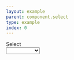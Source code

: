 ```yaml
---
layout: example
parent: component.select
type: example
index: 0
---
```

<div>
<label class="ds_label" for="select">Select</label>
<div class="ds_select-wrapper  ds_input--fluid-one-third">
<select class="ds_select">
    <option data-form="select-mushroom-none"></option>
    <option data-form="select-mushroom-amanita">Amanita</option>
    <option data-form="select-mushroom-boletus">Boletus</option>
    <option data-form="select-mushroom-coprinopsis">Coprinopsis</option>
</select>
<span class="ds_select-arrow" aria-hidden="true"></span>
</div>
</div>
<script>
const selects = [].slice.call(document.querySelectorAll('.ds_select'));
selects.forEach(select => {
    select.addEventListener('change', (e) => {
        window.dataLayer = window.dataLayer || {};
        window.dataLayer.push({ 'data-form': e.target.querySelector(':checked').dataset.form });
    });
});
</script>
